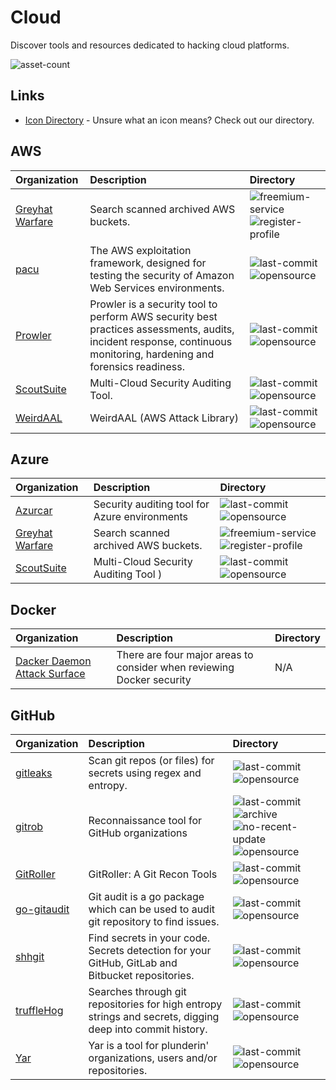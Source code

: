 # Cloud

Discover tools and resources dedicated to hacking cloud platforms.

![asset-count](https://img.shields.io/badge/Tools%20%26%20Resources%20Available-16-3c85d4?style=for-the-badge)

## Links <!-- {docsify-ignore} -->

- [Icon Directory](../ICONS.md) - Unsure what an icon means? Check out our directory.

## AWS

| Organization | Description | Directory |
| :--- | :--- | :--- |
| [Greyhat Warfare](https://buckets.grayhatwarfare.com/) | Search scanned archived AWS buckets. | ![freemium-service](https://raw.githubusercontent.com/InfosecHouse/InfosecHouse/main/docs/icons/freemium-service.png) ![register-profile](https://raw.githubusercontent.com/InfosecHouse/InfosecHouse/main/docs/icons/register-profile.png) |
| [pacu](https://github.com/RhinoSecurityLabs/pacu) | The AWS exploitation framework, designed for testing the security of Amazon Web Services environments. | ![last-commit](https://img.shields.io/github/last-commit/RhinoSecurityLabs/pacu?color=3c85d4&style=flat-square) ![opensource](https://raw.githubusercontent.com/InfosecHouse/InfosecHouse/main/docs/icons/opensource.png) |
| [Prowler](https://github.com/toniblyx/prowler) | Prowler is a security tool to perform AWS security best practices assessments, audits, incident response, continuous monitoring, hardening and forensics readiness. | ![last-commit](https://img.shields.io/github/last-commit/toniblyx/prowler?color=3c85d4&style=flat-square) ![opensource](https://raw.githubusercontent.com/InfosecHouse/InfosecHouse/main/docs/icons/opensource.png) |
| [ScoutSuite](https://github.com/nccgroup/ScoutSuite) | Multi-Cloud Security Auditing Tool. | ![last-commit](https://img.shields.io/github/last-commit/nccgroup/ScoutSuite?color=3c85d4&style=flat-square) ![opensource](https://raw.githubusercontent.com/InfosecHouse/InfosecHouse/main/docs/icons/opensource.png) |
| [WeirdAAL](https://github.com/carnal0wnage/weirdAAL) | WeirdAAL (AWS Attack Library) | ![last-commit](https://img.shields.io/github/last-commit/carnal0wnage/weirdAAL?color=3c85d4&style=flat-square) ![opensource](https://raw.githubusercontent.com/InfosecHouse/InfosecHouse/main/docs/icons/opensource.png) |

## Azure

| Organization | Description | Directory |
| :--- | :--- | :--- |
| [Azurcar](https://github.com/nccgroup/azucar) | Security auditing tool for Azure environments | ![last-commit](https://img.shields.io/github/last-commit/nccgroup/azucar?color=3c85d4&style=flat-square) ![opensource](https://raw.githubusercontent.com/InfosecHouse/InfosecHouse/main/docs/icons/opensource.png) |
| [Greyhat Warfare](https://buckets.grayhatwarfare.com/) | Search scanned archived AWS buckets. | ![freemium-service](https://raw.githubusercontent.com/InfosecHouse/InfosecHouse/main/docs/icons/freemium-service.png) ![register-profile](https://raw.githubusercontent.com/InfosecHouse/InfosecHouse/main/docs/icons/register-profile.png) |
| [ScoutSuite](https://github.com/nccgroup/ScoutSuite) | Multi-Cloud Security Auditing Tool ) | ![last-commit](https://img.shields.io/github/last-commit/nccgroup/ScoutSuite?color=3c85d4&style=flat-square) ![opensource](https://raw.githubusercontent.com/InfosecHouse/InfosecHouse/main/docs/icons/opensource.png) |

## Docker

| Organization | Description | Directory |
| :--- | :--- | :--- |
| [Dacker Daemon Attack Surface](https://docs.docker.com/engine/security/#docker-daemon-attack-surface) | There are four major areas to consider when reviewing Docker security | N/A |

## GitHub

| Organization | Description | Directory |
| :--- | :--- | :--- |
| [gitleaks](https://github.com/zricethezav/gitleaks) | Scan git repos \(or files\) for secrets using regex and entropy. | ![last-commit](https://img.shields.io/github/last-commit/zricethezav/gitleaks?color=3c85d4&style=flat-square) ![opensource](https://raw.githubusercontent.com/InfosecHouse/InfosecHouse/main/docs/icons/opensource.png) |
| [gitrob](https://github.com/michenriksen/gitrob) | Reconnaissance tool for GitHub organizations | ![last-commit](https://img.shields.io/github/last-commit/michenriksen/gitrob?color=3c85d4&style=flat-square) ![archive](https://raw.githubusercontent.com/InfosecHouse/InfosecHouse/main/docs/icons/archive.png) ![no-recent-update](https://raw.githubusercontent.com/InfosecHouse/InfosecHouse/main/docs/icons/no-recent-update.png) ![opensource](https://raw.githubusercontent.com/InfosecHouse/InfosecHouse/main/docs/icons/opensource.png) |
| [GitRoller](https://github.com/mansoorr123/GitRoller) | GitRoller: A Git Recon Tools | ![last-commit](https://img.shields.io/github/last-commit/mansoorr123/GitRoller?color=3c85d4&style=flat-square) ![opensource](https://raw.githubusercontent.com/InfosecHouse/InfosecHouse/main/docs/icons/opensource.png) |
| [go-gitaudit](https://github.com/r-pai/go-gitaudit) | Git audit is a go package which can be used to audit git repository to find issues. | ![last-commit](https://img.shields.io/github/last-commit/r-pai/go-gitaudit?color=3c85d4&style=flat-square) ![opensource](https://raw.githubusercontent.com/InfosecHouse/InfosecHouse/main/docs/icons/opensource.png) |
| [shhgit](https://github.com/eth0izzle/shhgit) | Find secrets in your code. Secrets detection for your GitHub, GitLab and Bitbucket repositories. | ![last-commit](https://img.shields.io/github/last-commit/eth0izzle/shhgit?color=3c85d4&style=flat-square) ![opensource](https://raw.githubusercontent.com/InfosecHouse/InfosecHouse/main/docs/icons/opensource.png) |
| [truffleHog](https://github.com/trufflesecurity/truffleHog) | Searches through git repositories for high entropy strings and secrets, digging deep into commit history. | ![last-commit](https://img.shields.io/github/last-commit/trufflesecurity/truffleHog?color=3c85d4&style=flat-square) ![opensource](https://raw.githubusercontent.com/InfosecHouse/InfosecHouse/main/docs/icons/opensource.png) |
| [Yar](https://github.com/nielsing/yar) | Yar is a tool for plunderin' organizations, users and/or repositories. | ![last-commit](https://img.shields.io/github/last-commit/nielsing/yar?color=3c85d4&style=flat-square) ![opensource](https://raw.githubusercontent.com/InfosecHouse/InfosecHouse/main/docs/icons/opensource.png) |